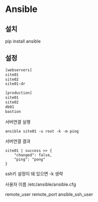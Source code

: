 # Ansible

## 설치
pip install ansible


## 설정


```bash
[webservers]
site01
site02
site01-dr

[production]
site01
site02
db01
bastion
```

서버연결 실행

`ansible site01 -u root -k -m ping`

서버연결 결과
```
site01 | success >> {
    "changed": false,
    "ping": "pong"
}
```

ssh키 설정이 돼 있으면 -k 생략


사용자 이름
/etc/ansible/ansible.cfg

remote_user
remote_port
ansible_ssh_user

